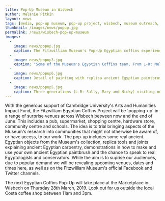 ```yaml
---
title: Pop-Up Museum in Wisbech
author: Melanie Pitkin
layout: news
tags: [media, pop-up museum, pop-up project, wisbech, museum outreach, coffins, ancient egypt]
thumbnail: /images/news/popup.jpg
permalink: /news/wisbech-pop-up-museum
images:
  -
    image: news/popup.jpg
    caption: The Fitzwilliam Museum's Pop-Up Egyptian coffins experience in Wetherspoons, Wisbech.
  -
    image: news/popup3.jpg
    caption: "Some of the Museum's Egyptian Coffins team. From L-R: Melanie Pitkin, Charlotte Thompson and Helen Strudwick."
  - 
    image: news/popup6.jpg
    caption: Detail of painting with replica ancient Egyptian paintbrushes.
  -
    image: news/popup5.jpg
    caption: Three generations (L-R: Sally, Mary and Nicky) visiting our Pop-Up exhibition at The Wheatsheaf Inn.
---
```


With the generous support of Cambridge University's Arts and Humanities Impact Fund, the Fitzwilliam Egyptian Coffins Project will be 'popping-up' in a range of surprise venues across Wisbech between now and the end of June. This includes a pub, supermarket, shopping centre, hardware store, community centre and schools. The idea is to trial bringing aspects of the Museum's research into communities that might not otherwise be aware of, or have access, to our work. The pop-up includes some real ancient Egyptian objects from the Museum's collection, replica tools and joints explaining ancient Egyptian carpentry, demonstrations in how to make and use your own ancient Egyptian paintbrush and the chance to speak to real Egyptologists and conservators. While the aim is to suprise our audiences, due to popular demand we will be revealing upcoming venues, dates and times here, as well as on the Fitzwilliam Museum's official Facebook and Twitter channels. 

The next Egyptian Coffins Pop-Up will take place at the Marketplace in Wisbech on Thursday 28th March, 2019. Look out for us outside the local Costa coffee shop between 11am and 3pm. 
